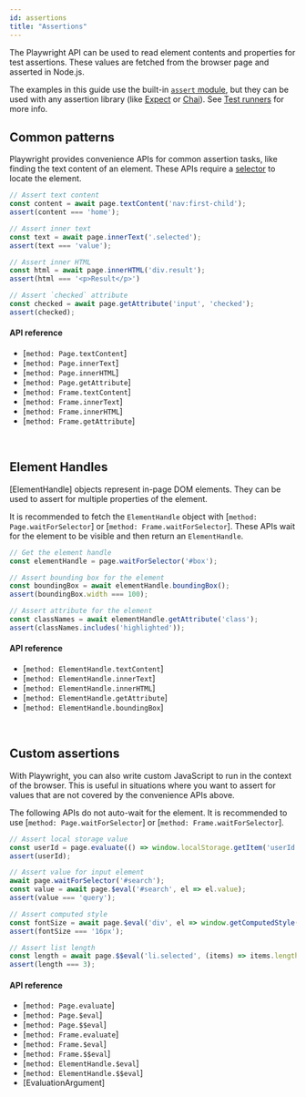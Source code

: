 ```yaml
---
id: assertions
title: "Assertions"
---
```


The Playwright API can be used to read element contents and properties for test assertions. These values are fetched from the browser page and asserted in
Node.js.

The examples in this guide use the built-in [`assert` module](https://nodejs.org/api/assert.html), but they can be used with any assertion library (like [Expect](https://www.npmjs.com/package/expect) or [Chai](https://www.npmjs.com/package/chai)). See [Test runners](test-runners.md) for more info.

<!-- TOC -->

## Common patterns

Playwright provides convenience APIs for common assertion tasks, like finding the
text content of an element. These APIs require a [selector](./selectors.md) to locate
the element.

```js
// Assert text content
const content = await page.textContent('nav:first-child');
assert(content === 'home');

// Assert inner text
const text = await page.innerText('.selected');
assert(text === 'value');

// Assert inner HTML
const html = await page.innerHTML('div.result');
assert(html === '<p>Result</p>')

// Assert `checked` attribute
const checked = await page.getAttribute('input', 'checked');
assert(checked);
```

#### API reference

- [`method: Page.textContent`]
- [`method: Page.innerText`]
- [`method: Page.innerHTML`]
- [`method: Page.getAttribute`]
- [`method: Frame.textContent`]
- [`method: Frame.innerText`]
- [`method: Frame.innerHTML`]
- [`method: Frame.getAttribute`]

<br/>

## Element Handles

[ElementHandle] objects represent in-page DOM
elements. They can be used to assert for multiple properties of the element.

It is recommended to fetch the `ElementHandle` object with
[`method: Page.waitForSelector`] or [`method: Frame.waitForSelector`]. These
APIs wait for the element to be visible and then return an `ElementHandle`.

```js
// Get the element handle
const elementHandle = page.waitForSelector('#box');

// Assert bounding box for the element
const boundingBox = await elementHandle.boundingBox();
assert(boundingBox.width === 100);

// Assert attribute for the element
const classNames = await elementHandle.getAttribute('class');
assert(classNames.includes('highlighted'));
```

#### API reference

- [`method: ElementHandle.textContent`]
- [`method: ElementHandle.innerText`]
- [`method: ElementHandle.innerHTML`]
- [`method: ElementHandle.getAttribute`]
- [`method: ElementHandle.boundingBox`]

<br/>

## Custom assertions

With Playwright, you can also write custom JavaScript to run in the context of
the browser. This is useful in situations where you want to assert for values
that are not covered by the convenience APIs above.

The following APIs do not auto-wait for the element. It is recommended to use
[`method: Page.waitForSelector`] or
[`method: Frame.waitForSelector`].

```js
// Assert local storage value
const userId = page.evaluate(() => window.localStorage.getItem('userId'));
assert(userId);

// Assert value for input element
await page.waitForSelector('#search');
const value = await page.$eval('#search', el => el.value);
assert(value === 'query');

// Assert computed style
const fontSize = await page.$eval('div', el => window.getComputedStyle(el).fontSize);
assert(fontSize === '16px');

// Assert list length
const length = await page.$$eval('li.selected', (items) => items.length);
assert(length === 3);
```

#### API reference

- [`method: Page.evaluate`]
- [`method: Page.$eval`]
- [`method: Page.$$eval`]
- [`method: Frame.evaluate`]
- [`method: Frame.$eval`]
- [`method: Frame.$$eval`]
- [`method: ElementHandle.$eval`]
- [`method: ElementHandle.$$eval`]
- [EvaluationArgument]
